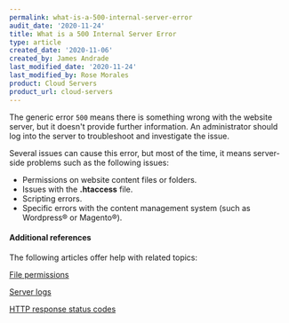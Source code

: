 ```yaml
---
permalink: what-is-a-500-internal-server-error
audit_date: '2020-11-24'
title: What is a 500 Internal Server Error
type: article
created_date: '2020-11-06'
created_by: James Andrade
last_modified_date: '2020-11-24'
last_modified_by: Rose Morales
product: Cloud Servers
product_url: cloud-servers
---
```


The generic error `500` means there is something wrong with the website server, but it doesn't provide
further information. An administrator should log into the server to troubleshoot and investigate the issue.

Several issues can cause this error, but most of the time, it means server-side problems such as the 
following issues:

- Permissions on website content files or folders.
- Issues with the **.htaccess** file.
- Scripting errors.
- Specific errors with the content management system (such as Wordpress&reg; or Magento&reg;).

#### Additional references

The following articles offer help with related topics:

[File permissions](/support/how-to/linux-file-permission-concepts/)

[Server logs](/support/how-to/using-server-logs/)

[HTTP response status codes](/support/how-to/http-response-status-codes/)
